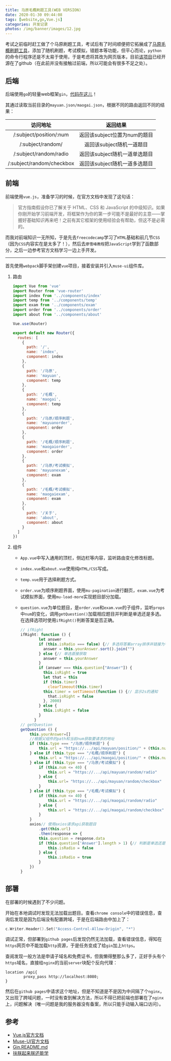 ```yaml
---
title: 马原毛概刷题工具(WEB VERSION)
date: 2020-01-30 09:44:08
tags: [website,go,Vue.js]
categories: 开发记录
photos: /img/banner/images/12.jpg
---
```


考试之前临时赶工做了个马原刷题工具，考试后有了时间顺便把它拓展成了[马原毛概刷题工具](https://github.com/jeasonlau/Question-test)，添加了随机刷题，考试模拟，错题本等功能，但平心而论，`python`的命令行程序还是不太易于使用，于是考虑将其改为网页版本，目前[该项目](https://github.com/jeasonlau/Question-test-web)已经开源在了github（在此前并没有接触过前端，所以可能会有很多不足之处）。

<!--more-->

## 后端

后端使用`go`的轻量web框架`gin`，[代码在这儿](https://github.com/jeasonlau/Question-test-web/blob/master/back-end/main.go)！

其通过读取当前目录的`mayuan.json/maogai.json`，根据不同的路由返回不同的结果：

|         访问地址          |           返回结果            |
| :-----------------------: | :---------------------------: |
|  /:subject/position/:num  | 返回该subject位置为num的题目  |
|     /:subject/random/     |   返回该subject随机一道题目   |
|  /:subject/random/radio   | 返回该subject随机一道单选题目 |
| /:subject/random/checkbox | 返回该subject随机一道多选题目 |

## 前端

前端使用`vue.js`，准备学习的时候，在官方文档中发现了这句话：

> 官方指南假设你已了解关于 HTML、CSS 和 JavaScript 的中级知识。如果你刚开始学习前端开发，将框架作为你的第一步可能不是最好的主意——掌握好基础知识再来吧！之前有其它框架的使用经验会有帮助，但这不是必需的。

而我对前端知识一无所知，于是先去`freecodecamp`学习了`HTML`基础和前几节`CSS`（因为`CSS`内容实在是太多了！），然后去`廖雪峰教程`把`JavaScript`学到了函数部分，之后一边参考官方文档学习一边上手开发。

------

首先使用`webpack`脚手架创建`vue`项目，接着安装并引入`muse-ui`组件库。

1. 路由

   ```javascript
   import Vue from 'vue'
   import Router from 'vue-router'
   import index from '../components/index'
   import temp from '../components/temp'
   import exam from '../components/exam'
   import order from '../components/order'
   import about from '../components/about'
   
   Vue.use(Router)
   
   export default new Router({
     routes: [
       {
         path: '/',
         name: 'index',
         component: index
       },
       {
         path: '/马原',
         name: 'mayuan',
         component: temp
       },
       {
         path: '/毛概',
         name: 'maogai',
         component: temp
       },
       {
         path: '/马原/顺序刷题',
         name: 'mayuanorder',
         component: order
       },
       {
         path: '/毛概/顺序刷题',
         name: 'maogaiorder',
         component: order
       },
       {
         path: '/马原/考试模拟',
         name: 'mayuanexam',
         component: exam
       },
       {
         path: '/毛概/考试模拟',
         name: 'maogaiexam',
         component: exam
       },
       {
         path: '/关于',
         name: 'about',
         component: about
       }
     ]
   })
   ```

2. 组件

   + `App.vue`中写入通用的顶栏，侧边栏等内容，监听路由变化修改标题。

   + `index.vue`和`about.vue`使用纯`HTML/CSS`写成。

   + `temp.vue`用于选择刷题方式。

   + `order.vue`为顺序刷题界面，使用`mu-pagination`进行翻页，`exam.vue`为考试模拟界面，使用`mu-load-more`实现题目部分加载。

   + `question.vue`为单位题目，是`order.vue`和`exam.vue`的子组件，监听`props`中`num`的变化，调用`getQuestion()`加载相应题目并判断是单选还是多选。在选择选项时使用`ifRight()`判断答案是否正确。

     ```javascript
     // ifRight
     ifRight: function () {
             let answer
             if (this.isRadio === false) {// 多选将答案array排序并链接为字符串
               answer = this.yourAnswer.sort().join("")
             } else {// 单选直接获取
               answer = this.yourAnswer
             }
             if (answer === this.question["Answer"]) {
               this.isRight = true
               let that = this
               if (this.timer)
                 clearTimeout(this.timer)
               this.timer = setTimeout(function () {// 显示2s的通知
                 that.isRight = false
               }, 2000)
             } else {
               this.isRight = false
             }
           }
     // getQuestion
     getQuestion () {
         this.yourAnswer=[]
         //根据父组件的path和当前num获取要请求的地址
         if (this.type === "/马原/顺序刷题") {
             this.url = "https://.../api/mayuan/position/" + (this.num - 1)
         } else if (this.type === "/毛概/顺序刷题") {
             this.url = "https://.../api/maogai/position/" + (this.num - 1)
         } else if (this.type === "/马原/考试模拟") {
             if (this.num <= 40) {
                 this.url = "https://.../api/mayuan/random/radio"
             } else {
                 this.url= "https://.../api/mayuan/random/checkbox"
             }
         } else if (this.type === "/毛概/考试模拟") {
             if (this.num <= 40) {
                 this.url = "https://.../api/maogai/random/radio"
             } else {
                 this.url = "https://.../api/maogai/random/checkbox"
             }
         }
         axios// 使用axios请求api获取题目
             .get(this.url)
             .then(response => {
             this.question = response.data
             if (this.question['Answer'].length > 1) {// 判断是单选还是多选
                 this.isRadio = false
             } else {
                 this.isRadio = true
             }
         })
     }
     ```

## 部署

在部署的时候遇到了不少问题。

开始在本地调试时发现无法加载出题目。查看`chrome console`中的错误信息，查询后发现是因为后端没有配置跨域，于是在后端路由中加上了：

```go
c.Writer.Header().Set("Access-Control-Allow-Origin", "*")
```

调试正常，但部署到`github pages`后发现仍然无法加载，查看错误信息，得知在`https`网页中不能加载`http`资源，于是任务变成了给`gin`加上`https`。

查阅发现一般方法是申请子域名和免费证书，但我懒得整那么多了，正好手头有个`https`域名，直接给`nginx`的当前`server`块配个反向代理：

```nginx
location /api{
        proxy_pass http://localhost:8080;
}
```

然后在`github pages`中请求这个地址，但是不知道是不是因为中间隔了个`nginx`，又出现了跨域问题，一时没有查到解决方法，所以不得已把前端也部署在了`nginx`上，问题解决（唯一问题是我的服务器没有备案，所以只能手动输入端口访问）。

## 参考

+ [Vue.js官方文档](https://cn.vuejs.org/v2/guide/)
+ [Muse-UI官方文档](https://muse-ui.org/#/zh-CN/installation)
+ [Gin.README.md](https://github.com/gin-gonic/gin/blob/master/README.md)
+ [扶朕起来朕还能学](https://neumathe.xyz/)

